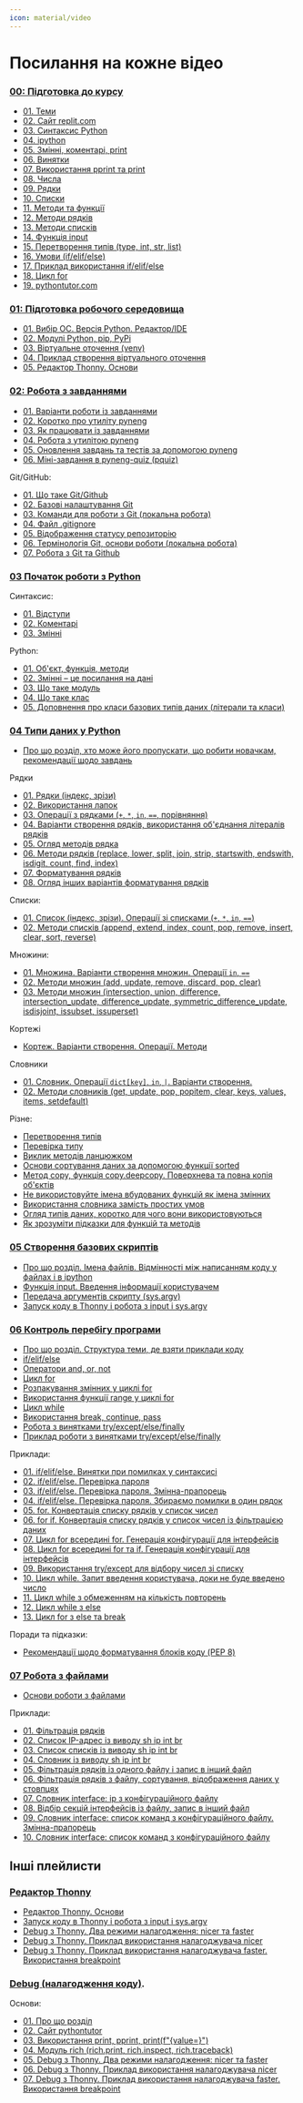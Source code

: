 ```yaml
---
icon: material/video
---
```


# Посилання на кожне відео

### [00: Підготовка до курсу](https://youtube.com/playlist?list=PLlwMBlO5_y3SExAkPnBREf7FT4nLyT9NY)

* [01. Теми](https://youtu.be/gm9qBfFrxII)
* [02. Сайт replit.com](https://youtu.be/5iLqTdQhLbc)
* [03. Синтаксис Python](https://youtu.be/5iLqTdQhLbc)
* [04. ipython](https://youtu.be/o9MKjWmS4J0)
* [05. Змінні, коментарі, print](https://youtu.be/93OhvZCUr7Q)
* [06. Винятки](https://youtu.be/mo1yPCE68kg)
* [07. Використання pprint та print](https://youtu.be/URRqguqmT54)
* [08. Числа](https://youtu.be/BZ589hSpXHw)
* [09. Рядки](https://youtu.be/UwvpF2e5x6A)
* [10. Списки](https://youtu.be/6_UJamiueh0)
* [11. Методи та функції](https://youtu.be/UY2d4QIBcOc)
* [12. Методи рядків](https://youtu.be/C4O_Fg3gMDU)
* [13. Методи списків](https://youtu.be/6xgJ3AeXbEE)
* [14. Функція input](https://youtu.be/8kW7MVoWhJ8)
* [15. Перетворення типів (type, int, str, list)](https://youtu.be/F6KNm31gkjM)
* [16. Умови (if/elif/else)](https://youtu.be/Wfmm1Wdz1iE)
* [17. Приклад використання if/elif/else](https://youtu.be/L-saX88hl0I)
* [18. Цикл for](https://youtu.be/j3S4J6Id3aI)
* [19. pythontutor.com](https://youtu.be/09NFn7zzxmU)


### [01: Підготовка робочого середовища](https://youtube.com/playlist?list=PLlwMBlO5_y3T7i8DcUXVp_zuSO4KZvbQi)

* [01. Вибір ОС. Версія Python. Редактор/IDE](https://youtu.be/sb1O17XrTdM)
* [02. Модулі Python, pip, PyPi](https://youtu.be/K6eDBw3RarA)
* [03. Віртуальне оточення (venv)](https://youtu.be/cTBt5dU5SSE)
* [04. Приклад створення віртуального оточення](https://youtu.be/QKOXegwYZ6A)
* [05. Редактор Thonny. Основи](https://youtu.be/AM9cw6a7mzE)


### [02: Робота з завданнями](https://youtube.com/playlist?list=PLlwMBlO5_y3QAUs4YSkFwBH-8D_HsBVX_)

* [01. Варіанти роботи із завданнями](https://youtu.be/zcsWejckY-c)
* [02. Коротко про утиліту pyneng](https://youtu.be/KtRXkAEKez8)
* [03. Як працювати із завданнями](https://youtu.be/f-EhRUVWw80)
* [04. Робота з утилітою pyneng](https://youtu.be/rBKvOWC3SYs)
* [05. Оновлення завдань та тестів за допомогою pyneng](https://youtu.be/qwhlUPLtE60)
* [06. Міні-завдання в pyneng-quiz (pquiz)](https://youtu.be/LBI2I5fMrAQ)


Git/GitHub:

* [01. Що таке Git/Github](https://youtu.be/OP-vE5wrrzc)
* [02. Базові налаштування Git](https://youtu.be/-sj55zVhoRU)
* [03. Команди для роботи з Git (локальна робота)](https://youtu.be/VNz6dJ6MoN4)
* [04. Файл .gitignore](https://youtu.be/Euf6Lj0285s)
* [05. Відображення статусу репозиторію](https://youtu.be/gthM2msyFVQ)
* [06. Термінологія Git, основи роботи (локальна робота)](https://youtu.be/QLJ47azp668)
* [07. Робота з Git та Github](https://youtu.be/2rcoYs3UZDA)

### [03 Початок роботи з Python](https://youtube.com/playlist?list=PLlwMBlO5_y3QUdzzD9s2dZzS40JIlrnmP)

Синтаксис:

* [01. Відступи](https://youtu.be/fJOyedQ82Jo)
* [02. Коментарі](https://youtu.be/lmOIzV88IMA)
* [03. Змінні](https://youtu.be/srk8WAnIGbQ)

Python:

* [01. Об'єкт, функція, методи](https://youtu.be/xdCPmP7gxs0)
* [02. Змінні – це посилання на дані](https://youtu.be/jEjhzLbrnjU)
* [03. Що таке модуль](https://youtu.be/RYkxhcqkVR8)
* [04. Що таке клас](https://youtu.be/XOravctSW0U)
* [05. Доповнення про класи базових типів даних (літерали та класи)](https://youtu.be/rZykk_-0aCo)


### [04 Типи даних у Python](https://youtube.com/playlist?list=PLlwMBlO5_y3RYZC8RkjDmDlxt_b37EoYc)

* [Про що розділ, хто може його пропускати, що робити новачкам, рекомендації щодо завдань](https://youtu.be/T61oW3H1uu8)

Рядки

* [01. Рядки (індекс, зрізи)](https://youtu.be/M83i4jFMY9E)
* [02. Використання лапок](https://youtu.be/56mwoB0KOK4)
* [03. Операції з рядками (`+`, `*`, `in`, `==`, порівняння)](https://youtu.be/yJKCrbshckc)
* [04. Варіанти створення рядків, використання об'єднання літералів рядків](https://youtu.be/pmkeDO07ZhA)
* [05. Огляд методів рядка](https://youtu.be/n-DaT7wbyB4)
* [06. Методи рядків (replace, lower, split, join, strip, startswith, endswith, isdigit, count, find, index)](https://youtu.be/xsXcpJHNjVw)
* [07. Форматування рядків](https://youtu.be/x6ALaf18550)
* [08. Огляд інших варіантів форматування рядків](https://youtu.be/nYOH3wTg-ZY)

Списки:

* [01. Список (індекс, зрізи). Операції зі списками (`+`, `*`, `in`, `==`)](https://youtu.be/d64T4zZ5eeo)
* [02. Методи списків (append, extend, index, count, pop, remove, insert, clear, sort, reverse)](https://youtu.be/ASDms02Mrm0)

Множини:

* [01. Множина. Варіанти створення множин. Операції `in`, `==`](https://youtu.be/8GC4-OrIL0s)
* [02. Методи множин (add, update, remove, discard, pop, clear)](https://youtu.be/XDfZh3I7M_I)
* [03. Методи множин (intersection, union, difference, intersection_update, difference_update, symmetric_difference_update, isdisjoint, issubset, issuperset)](https://youtu.be/7Y56L_fOFnQ)

Кортежі

* [Кортеж. Варіанти створення. Операції. Методи](https://youtu.be/CpiWO2-8-G4)

Словники

* [01. Словник. Операції `dict[key]`, `in`, `|`. Варіанти створення.](https://youtu.be/pCdetkSQtBU)
* [02. Методи словників (get, update, pop, popitem, clear, keys, values, items, setdefault)](https://youtu.be/QA6zh9lUnFA)

Різне:

* [Перетворення типів](https://youtu.be/rWzXvZokPII)
* [Перевірка типу](https://youtu.be/HKyC46FQM8M)
* [Виклик методів ланцюжком](https://youtu.be/E221DkBBNYg)
* [Основи сортування даних за допомогою функції sorted](https://youtu.be/Klmg5pKt9Ic)
* [Метод copy, функція copy.deepcopy. Поверхнева та повна копія об'єктів](https://youtu.be/h3nohFxpF7c)
* [Не використовуйте імена вбудованих функцій як імена змінних](https://youtu.be/w_EoRoj6hVs)
* [Використання словника замість простих умов](https://youtu.be/3139d6jIpIY)
* [Огляд типів даних, коротко для чого вони використовуються](https://youtu.be/5q9sQqGKvsY)
* [Як зрозуміти підказки для функцій та методів](https://youtu.be/R-4cS-vMEWg)

### [05 Створення базових скриптів](https://youtube.com/playlist?list=PLlwMBlO5_y3TGo9Q0csp8UHsGHFGrC171)

* [Про що розділ. Імена файлів. Відмінності між написанням коду у файлах і в ipython](https://youtu.be/kTmn9hVXzoc)
* [Функція input. Введення інформації користувачем](https://youtu.be/x5b3EMGNMes)
* [Передача аргументів скрипту (sys.argv)](https://youtu.be/96nhJE-1ixo)
* [Запуск коду в Thonny і робота з input і sys.argv](https://youtu.be/XwQMvJApVBI)

### [06 Контроль перебігу програми](https://youtube.com/playlist?list=PLlwMBlO5_y3TrOacFQVKzHoJ7JHUqN5o2)

* [Про що розділ. Структура теми, де взяти приклади коду](https://youtu.be/caW9GpoVYJM)
* [if/elif/else](https://youtu.be/6rdschm-MFg)
* [Оператори and, or, not](https://youtu.be/dxywKNmX8Gc)
* [Цикл for](https://youtu.be/vxNpS7dSY6g)
* [Розпакування змінних у циклі for](https://youtu.be/XNPkd2GOUn4)
* [Використання функції range у циклі for](https://youtu.be/-ZC28yW7PJY)
* [Цикл while](https://youtu.be/ll7Lpc_V1_8)
* [Використання break, continue, pass](https://youtu.be/GNelzqM6bi8)
* [Робота з винятками try/except/else/finally](https://youtu.be/3BsgHuOHh6k)
* [Приклад роботи з винятками try/except/else/finally](https://youtu.be/_KCtLxtZU-I)

Приклади:

* [01. if/elif/else. Винятки при помилках у синтаксисі](https://youtu.be/Rmfc_8xhbMA)
* [02. if/elif/else. Перевірка пароля](https://youtu.be/rZOYNA9C3uc)
* [03. if/elif/else. Перевірка пароля. Змінна-прапорець](https://youtu.be/ichRuhYSEZY)
* [04. if/elif/else. Перевірка пароля. Збираємо помилки в один рядок](https://youtu.be/h-aCJx9GjZc)
* [05. for. Конвертація списку рядків у список чисел](https://youtu.be/r845XScs4oU)
* [06. for if. Конвертація списку рядків у список чисел із фільтрацією даних](https://youtu.be/13IRhykc_Mk)
* [07. Цикл for всередині for. Генерація конфігурації для інтерфейсів](https://youtu.be/Q2BxlofXxEM)
* [08. Цикл for всередині for та if. Генерація конфігурації для інтерфейсів](https://youtu.be/uf1xvdL-QMQ)
* [09. Використання try/except для відбору чисел зі списку](https://youtu.be/_AQbBPTLhYg)
* [10. Цикл while. Запит введення користувача, доки не буде введено число](https://youtu.be/mswxQShKZ_I)
* [11. Цикл while з обмеженням на кількість повторень](https://youtu.be/RI_REJSULaU)
* [12. Цикл while з else](https://youtu.be/ci4xO05oaC8)
* [13. Цикл for з else та break](https://youtu.be/20smmfVkTB8)


Поради та підказки:

* [Рекомендації щодо форматування блоків коду (PEP 8)](https://youtu.be/QTyNoEn0BEg)

### [07 Робота з файлами](https://youtube.com/playlist?list=PLlwMBlO5_y3QNk7wBhLztQU3V6hA-Cyqw)

* [Основи роботи з файлами](https://youtu.be/r5RavsRLgZE)

Приклади:

* [01. Фільтрація рядків](https://youtu.be/fXoA4QQWUtI)
* [02. Список IP-адрес із виводу sh ip int br](https://youtu.be/D7yJ78i_D6U)
* [03. Список списків із виводу sh ip int br](https://youtu.be/zKi4erf2nww)
* [04. Словник із виводу sh ip int br](https://youtu.be/HtMdNWcFAd4)
* [05. Фільтрація рядків із одного файлу і запис в інший файл](https://youtu.be/WzLwVQCjyfY)
* [06. Фільтрація рядків з файлу, сортування, відображення даних у стовпцях](https://youtu.be/ftn7TANN2LQ)
* [07. Словник interface: ip з конфігураційного файлу](https://youtu.be/o8dptMd4t7E)
* [08. Відбір секцій інтерфейсів із файлу, запис в інший файл](https://youtu.be/BEQSTEIJqsg)
* [09. Словник interface: список команд з конфігураційного файлу. Змінна-прапорець](https://youtu.be/o16Rj9F28fI)
* [10. Словник interface: список команд з конфігураційного файлу](https://youtu.be/_1Kjp1AOlgs)

## Інші плейлисти

### [Редактор Thonny](https://youtube.com/playlist?list=PLlwMBlO5_y3SukdUGZ3b-fTjXV93HH2nV)

* [Редактор Thonny. Основи](https://youtu.be/AM9cw6a7mzE)
* [Запуск коду в Thonny і робота з input і sys.argv](https://youtu.be/XwQMvJApVBI)
* [Debug з Thonny. Два режими налагодження: nicer та faster](https://youtu.be/TaMBD8yU7mU)
* [Debug з Thonny. Приклад використання налагоджувача nicer](https://youtu.be/ufv0DdfRLQU)
* [Debug з Thonny. Приклад використання налагоджувача faster. Використання breakpoint](https://youtu.be/81bMAo4BFek)


### [Debug (налагодження коду)](https://www.youtube.com/playlist?list=PLlwMBlO5_y3Sh8dt1zRlTqvyOswb2wo33).

Основи:

* [01. Про що розділ](https://youtu.be/E41CDv3hSAQ)
* [02. Сайт pythontutor](https://youtu.be/RzcXobQqXuc)
* [03. Використання print, pprint, print(f"{value=}")](https://youtu.be/Sr4Y6C4FklA)
* [04. Модуль rich (rich.print, rich.inspect, rich.traceback)](https://youtu.be/YTpoUPJkLFA)
* [05. Debug з Thonny. Два режими налагодження: nicer та faster](https://youtu.be/TaMBD8yU7mU)
* [06. Debug з Thonny. Приклад використання налагоджувача nicer](https://youtu.be/ufv0DdfRLQU)
* [07. Debug з Thonny. Приклад використання налагоджувача faster. Використання breakpoint](https://youtu.be/81bMAo4BFek)


